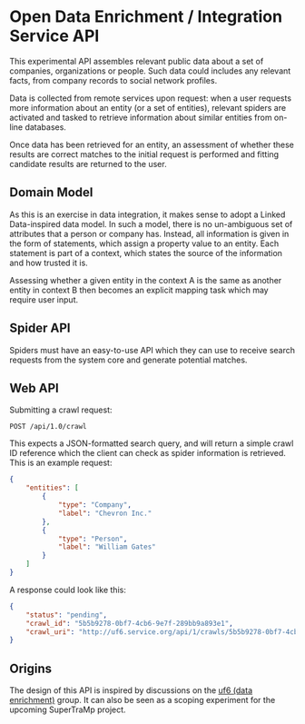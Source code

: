 # Open Data Enrichment / Integration Service API

This experimental API assembles relevant public data about a set of
companies, organizations or people. Such data could includes any
relevant facts, from company records to social network profiles.

Data is collected from remote services upon request: when a user
requests more information about an entity (or a set of entities),
relevant spiders are activated and tasked to retrieve information about
similar entities from on-line databases.

Once data has been retrieved for an entity, an assessment of whether these
results are correct matches to the initial request is performed and fitting candidate results are returned to the user.

## Domain Model

As this is an exercise in data integration, it makes sense to adopt a
Linked Data-inspired data model. In such a model, there is no
un-ambiguous set of attributes that a person or company has. Instead,
all information is given in the form of statements, which assign a 
property value to an entity. Each statement is part of a context, which
states the source of the information and how trusted it is.

Assessing whether a given entity in the context A is the same as another
entity in context B then becomes an explicit mapping task which may 
require user input.


## Spider API

Spiders must have an easy-to-use API which they can use to receive
search requests from the system core and generate potential matches.


## Web API

Submitting a crawl request:

```
POST /api/1.0/crawl
```

This expects a JSON-formatted search query, and will return a simple crawl ID reference which the client can check as spider information is retrieved. This is an example request:

```json
{
    "entities": [
        {
            "type": "Company",
            "label": "Chevron Inc."
        },
        {
            "type": "Person",
            "label": "William Gates"
        }
    ]
}
```

A response could look like this:

```json
{
    "status": "pending",
    "crawl_id": "5b5b9278-0bf7-4cb6-9e7f-289bb9a893e1",
    "crawl_uri": "http://uf6.service.org/api/1/crawls/5b5b9278-0bf7-4cb6-9e7f-289bb9a893e1"
}
```


## Origins

The design of this API is inspired by discussions on the
[uf6 (data enrichment)](http://github.com/uf6) group. It can also be
seen as a scoping experiment for the upcoming SuperTraMp project.



